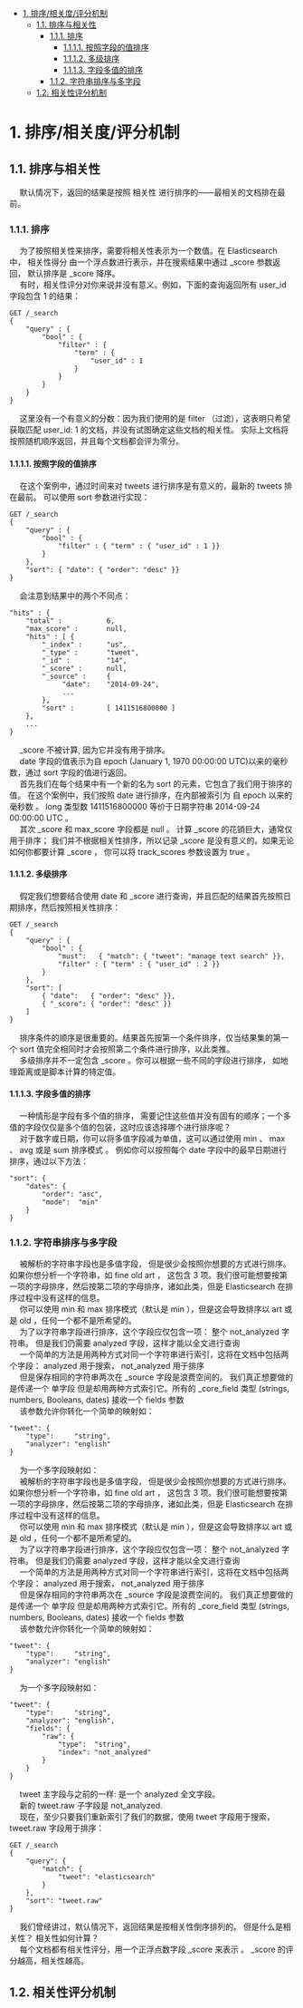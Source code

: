 
<!-- TOC -->

- [1. 排序/相关度/评分机制](#1-排序相关度评分机制)
    - [1.1. 排序与相关性](#11-排序与相关性)
        - [1.1.1. 排序](#111-排序)
            - [1.1.1.1. 按照字段的值排序](#1111-按照字段的值排序)
            - [1.1.1.2. 多级排序](#1112-多级排序)
            - [1.1.1.3. 字段多值的排序](#1113-字段多值的排序)
        - [1.1.2. 字符串排序与多字段](#112-字符串排序与多字段)
    - [1.2. 相关性评分机制](#12-相关性评分机制)

<!-- /TOC -->


# 1. 排序/相关度/评分机制
<!-- 
https://blog.csdn.net/hellozhxy/article/details/82632007
-->


## 1.1. 排序与相关性
&emsp; 默认情况下，返回的结果是按照 相关性 进行排序的——最相关的文档排在最前。   

### 1.1.1. 排序
&emsp; 为了按照相关性来排序，需要将相关性表示为一个数值。在 Elasticsearch 中， 相关性得分 由一个浮点数进行表示，并在搜索结果中通过 _score 参数返回， 默认排序是 _score 降序。  
&emsp; 有时，相关性评分对你来说并没有意义。例如，下面的查询返回所有 user_id 字段包含 1 的结果：  

```text
GET /_search
{
    "query" : {
        "bool" : {
            "filter" : {
                "term" : {
                    "user_id" : 1
                }
            }
        }
    }
}
```
&emsp; 这里没有一个有意义的分数：因为我们使用的是 filter （过滤），这表明只希望获取匹配 user_id: 1 的文档，并没有试图确定这些文档的相关性。 实际上文档将按照随机顺序返回，并且每个文档都会评为零分。  

#### 1.1.1.1. 按照字段的值排序
&emsp; 在这个案例中，通过时间来对 tweets 进行排序是有意义的，最新的 tweets 排在最前。 可以使用 sort 参数进行实现：  

```text
GET /_search
{
    "query" : {
        "bool" : {
            "filter" : { "term" : { "user_id" : 1 }}
        }
    },
    "sort": { "date": { "order": "desc" }}
}
```

&emsp; 会注意到结果中的两个不同点：  

```text
"hits" : {
    "total" :           6,
    "max_score" :       null, 
    "hits" : [ {
        "_index" :      "us",
        "_type" :       "tweet",
        "_id" :         "14",
        "_score" :      null, 
        "_source" :     {
             "date":    "2014-09-24",
             ...
        },
        "sort" :        [ 1411516800000 ] 
    },
    ...
}
```

&emsp; _score 不被计算, 因为它并没有用于排序。  
&emsp; date 字段的值表示为自 epoch (January 1, 1970 00:00:00 UTC)以来的毫秒数，通过 sort 字段的值进行返回。  
&emsp; 首先我们在每个结果中有一个新的名为 sort 的元素，它包含了我们用于排序的值。 在这个案例中，我们按照 date 进行排序，在内部被索引为 自 epoch 以来的毫秒数 。 long 类型数 1411516800000 等价于日期字符串 2014-09-24 00:00:00 UTC 。  
&emsp; 其次 _score 和 max_score 字段都是 null 。 计算 _score 的花销巨大，通常仅用于排序； 我们并不根据相关性排序，所以记录 _score 是没有意义的。如果无论如何你都要计算 _score ， 你可以将 track_scores 参数设置为 true 。  

#### 1.1.1.2. 多级排序
&emsp; 假定我们想要结合使用 date 和 _score 进行查询，并且匹配的结果首先按照日期排序，然后按照相关性排序：  

```text
GET /_search
{
    "query" : {
        "bool" : {
            "must":   { "match": { "tweet": "manage text search" }},
            "filter" : { "term" : { "user_id" : 2 }}
        }
    },
    "sort": [
        { "date":   { "order": "desc" }},
        { "_score": { "order": "desc" }}
    ]
}
```

&emsp; 排序条件的顺序是很重要的。结果首先按第一个条件排序，仅当结果集的第一个 sort 值完全相同时才会按照第二个条件进行排序，以此类推。  
&emsp; 多级排序并不一定包含 _score 。你可以根据一些不同的字段进行排序， 如地理距离或是脚本计算的特定值。  

#### 1.1.1.3. 字段多值的排序
&emsp; 一种情形是字段有多个值的排序， 需要记住这些值并没有固有的顺序；一个多值的字段仅仅是多个值的包装，这时应该选择哪个进行排序呢？  
&emsp; 对于数字或日期，你可以将多值字段减为单值，这可以通过使用 min 、 max 、 avg 或是 sum 排序模式 。 例如你可以按照每个 date 字段中的最早日期进行排序，通过以下方法：  

```text
"sort": {
    "dates": {
        "order": "asc",
        "mode":  "min"
    }
}
```

### 1.1.2. 字符串排序与多字段
&emsp; 被解析的字符串字段也是多值字段， 但是很少会按照你想要的方式进行排序。如果你想分析一个字符串，如 fine old art ， 这包含 3 项。我们很可能想要按第一项的字母排序，然后按第二项的字母排序，诸如此类，但是 Elasticsearch 在排序过程中没有这样的信息。  
&emsp; 你可以使用 min 和 max 排序模式（默认是 min ），但是这会导致排序以 art 或是 old ，任何一个都不是所希望的。  
&emsp; 为了以字符串字段进行排序，这个字段应仅包含一项： 整个 not_analyzed 字符串。 但是我们仍需要 analyzed 字段，这样才能以全文进行查询  
&emsp; 一个简单的方法是用两种方式对同一个字符串进行索引，这将在文档中包括两个字段： analyzed 用于搜索， not_analyzed 用于排序  
&emsp; 但是保存相同的字符串两次在 _source 字段是浪费空间的。 我们真正想要做的是传递一个 单字段 但是却用两种方式索引它。所有的 _core_field 类型 (strings, numbers, Booleans, dates) 接收一个 fields 参数  
&emsp; 该参数允许你转化一个简单的映射如：  

```text
"tweet": {
    "type":     "string",
    "analyzer": "english"
}
```
&emsp; 为一个多字段映射如：  
&emsp; 被解析的字符串字段也是多值字段， 但是很少会按照你想要的方式进行排序。如果你想分析一个字符串，如 fine old art ， 这包含 3 项。我们很可能想要按第一项的字母排序，然后按第二项的字母排序，诸如此类，但是 Elasticsearch 在排序过程中没有这样的信息。  
&emsp; 你可以使用 min 和 max 排序模式（默认是 min ），但是这会导致排序以 art 或是 old ，任何一个都不是所希望的。  
&emsp; 为了以字符串字段进行排序，这个字段应仅包含一项： 整个 not_analyzed 字符串。 但是我们仍需要 analyzed 字段，这样才能以全文进行查询  
&emsp; 一个简单的方法是用两种方式对同一个字符串进行索引，这将在文档中包括两个字段： analyzed 用于搜索， not_analyzed 用于排序  
&emsp; 但是保存相同的字符串两次在 _source 字段是浪费空间的。 我们真正想要做的是传递一个 单字段 但是却用两种方式索引它。所有的 _core_field 类型 (strings, numbers, Booleans, dates) 接收一个 fields 参数  
&emsp; 该参数允许你转化一个简单的映射如：  

```text
"tweet": {
    "type":     "string",
    "analyzer": "english"
}
```
&emsp; 为一个多字段映射如：  

```text
"tweet": { 
    "type":     "string",
    "analyzer": "english",
    "fields": {
        "raw": { 
            "type":  "string",
            "index": "not_analyzed"
        }
    }
}
```
&emsp; tweet 主字段与之前的一样: 是一个 analyzed 全文字段。  
&emsp; 新的 tweet.raw 子字段是 not_analyzed.  
&emsp; 现在，至少只要我们重新索引了我们的数据，使用 tweet 字段用于搜索，tweet.raw 字段用于排序：  

```text
GET /_search
{
    "query": {
        "match": {
            "tweet": "elasticsearch"
        }
    },
    "sort": "tweet.raw"
}
```

&emsp; 我们曾经讲过，默认情况下，返回结果是按相关性倒序排列的。 但是什么是相关性？ 相关性如何计算？  
&emsp; 每个文档都有相关性评分，用一个正浮点数字段 _score 来表示 。 _score 的评分越高，相关性越高。  


## 1.2. 相关性评分机制
<!-- 
https://blog.csdn.net/hellozhxy/article/details/82632007
-->

<!-- 
Elasticsearch之评分机制
https://www.jianshu.com/p/2624f61f1d02

https://blog.csdn.net/qq_25673113/article/details/88917161

https://cloud.tencent.com/developer/article/1063292

ES学习——ES评分简单介绍
https://blog.csdn.net/qq_25673113/article/details/88917161
-->
